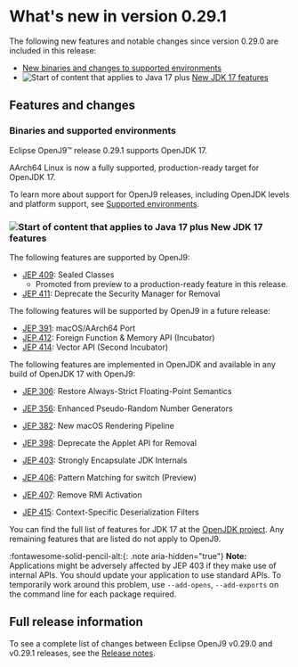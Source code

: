 <!--
* Copyright (c) 2017, 2022 IBM Corp. and others
*
* This program and the accompanying materials are made
* available under the terms of the Eclipse Public License 2.0
* which accompanies this distribution and is available at
* https://www.eclipse.org/legal/epl-2.0/ or the Apache
* License, Version 2.0 which accompanies this distribution and
* is available at https://www.apache.org/licenses/LICENSE-2.0.
*
* This Source Code may also be made available under the
* following Secondary Licenses when the conditions for such
* availability set forth in the Eclipse Public License, v. 2.0
* are satisfied: GNU General Public License, version 2 with
* the GNU Classpath Exception [1] and GNU General Public
* License, version 2 with the OpenJDK Assembly Exception [2].
*
* [1] https://www.gnu.org/software/classpath/license.html
* [2] http://openjdk.java.net/legal/assembly-exception.html
*
* SPDX-License-Identifier: EPL-2.0 OR Apache-2.0 OR GPL-2.0 WITH
* Classpath-exception-2.0 OR LicenseRef-GPL-2.0 WITH Assembly-exception
-->

# What's new in version 0.29.1

The following new features and notable changes since version 0.29.0 are included in this release:

- [New binaries and changes to supported environments](#binaries-and-supported-environments)
- ![Start of content that applies to Java 17 plus](cr/java17plus.png) [New JDK 17 features](#new-jdk-17-features)

## Features and changes

### Binaries and supported environments

Eclipse OpenJ9&trade; release 0.29.1 supports OpenJDK 17.

AArch64 Linux is now a fully supported, production-ready target for OpenJDK 17.

To learn more about support for OpenJ9 releases, including OpenJDK levels and platform support, see [Supported environments](openj9_support.md).

### ![Start of content that applies to Java 17 plus](cr/java17plus.png) New JDK 17 features

The following features are supported by OpenJ9:

- [JEP 409](https://openjdk.java.net/jeps/409): Sealed Classes
    - Promoted from preview to a production-ready feature in this release.
- [JEP 411](https://openjdk.java.net/jeps/411): Deprecate the Security Manager for Removal

The following features will be supported by OpenJ9 in a future release:

- [JEP 391](https://openjdk.java.net/jeps/391): macOS/AArch64 Port
- [JEP 412](https://openjdk.java.net/jeps/412): Foreign Function & Memory API (Incubator)
- [JEP 414](https://openjdk.java.net/jeps/414): Vector API (Second Incubator)

The following features are implemented in OpenJDK and available in any build of OpenJDK 17 with OpenJ9:

- [JEP 306](https://openjdk.java.net/jeps/306): Restore Always-Strict Floating-Point Semantics

- [JEP 356](https://openjdk.java.net/jeps/356): Enhanced Pseudo-Random Number Generators
- [JEP 382](https://openjdk.java.net/jeps/382): New macOS Rendering Pipeline
- [JEP 398](https://openjdk.java.net/jeps/398): Deprecate the Applet API for Removal
- [JEP 403](https://openjdk.java.net/jeps/403): Strongly Encapsulate JDK Internals
- [JEP 406](https://openjdk.java.net/jeps/406): Pattern Matching for switch (Preview)
- [JEP 407](https://openjdk.java.net/jeps/407): Remove RMI Activation
- [JEP 415](https://openjdk.java.net/jeps/415): Context-Specific Deserialization Filters

You can find the full list of features for JDK 17 at the [OpenJDK project](http://openjdk.java.net/projects/jdk/17/).
Any remaining features that are listed do not apply to OpenJ9.

:fontawesome-solid-pencil-alt:{: .note aria-hidden="true"} **Note:** Applications might be adversely affected by JEP 403
if they make use of internal APIs. You should update your application to use standard APIs. To temporarily work around
this problem, use `--add-opens`, `--add-exports` on the command line for each package required.


## Full release information

To see a complete list of changes between Eclipse OpenJ9 v0.29.0 and v0.29.1 releases, see the [Release notes](https://github.com/eclipse-openj9/openj9/blob/master/doc/release-notes/0.29/0.29.1.md).

<!-- ==== END OF TOPIC ==== version0.29.1.md ==== -->
